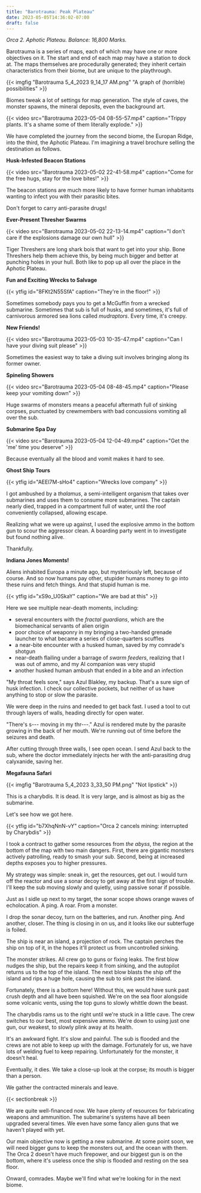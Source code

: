 ```yaml
---
title: "Barotrauma: Peak Plateau"
date: 2023-05-05T14:36:02-07:00
draft: false
---
```


*Orca 2. Aphotic Plateau. Balance: 16,800 Marks.*

Barotrauma is a series of maps, each of which may have
one or more objectives on it. The start and end of each map
may have a station to dock at. The maps themselves are
procedurally generated; they inherit certain characteristics
from their biome, but are unique to the playthrough.

{{< imgfig "Barotrauma 5_4_2023 9_14_17 AM.png" "A graph of (horrible) possibilities" >}}

Biomes tweak a lot of settings for map generation. The
style of caves, the monster spawns, the mineral deposits,
even the background art.

{{< video src="Barotrauma 2023-05-04 08-55-57.mp4" caption="Trippy plants. It's a shame some of them literally explode." >}}

We have completed the journey from the second biome, the 
Europan Ridge, into the third, the Aphotic Plateau. I'm
imagining a travel brochure selling the destination as follows.

**Husk-Infested Beacon Stations**

{{< video src="Barotrauma 2023-05-02 22-41-58.mp4" caption="Come for the free hugs, stay for the love bites!" >}}

The beacon stations are much more likely to have former
human inhabitants wanting to infect you with their parasitic
bites.

Don't forget to carry anti-parasite drugs!

**Ever-Present Thresher Swarms**

{{< video src="Barotrauma 2023-05-02 22-13-14.mp4" caption="I don't care if the explosions damage our own hull" >}}

Tiger Threshers are long shark bois that want to get into your
ship. Bone Threshers help them achieve this, by being much
bigger and better at punching holes in your hull. Both like
to pop up all over the place in the Aphotic Plateau.

**Fun and Exciting Wrecks to Salvage**

{{< ytfig id="8FKt2N55SfA" caption="They're in the floor!" >}}

Sometimes somebody pays you to get a McGuffin from a wrecked
submarine. Sometimes that sub is full of husks, and sometimes,
it's full of carnivorous armored sea lions called 
*mudraptors*. Every time, it's creepy.

**New Friends!**

{{< video src="Barotrauma 2023-05-03 10-35-47.mp4" caption="Can I have your diving suit please" >}}

Sometimes the easiest way to take a diving suit involves 
bringing along its former owner.

**Spineling Showers**

{{< video src="Barotrauma 2023-05-04 08-48-45.mp4" caption="Please keep your vomiting down" >}}

Huge swarms of monsters means a peaceful aftermath full
of sinking corpses, punctuated by crewmembers with bad
concussions vomiting all over the sub.

**Submarine Spa Day**

{{< video src="Barotrauma 2023-05-04 12-04-49.mp4" caption="Get the 'me' time you deserve" >}}

Because eventually all the blood and vomit makes it hard
to see.

**Ghost Ship Tours**

{{< ytfig id="AEEl7M-sHo4" caption="Wrecks love company" >}}

I got ambushed by a *thalamus*, a semi-intelligent organism
that takes over submarines and uses them to consume more
submarines. The captain nearly died, trapped in a compartment 
full of water, until the roof conveniently collapsed, allowing 
escape.

Realizing what we were up against, I used the explosive ammo
in the bottom gun to scour the aggressor clean. A boarding 
party went in to investigate but found nothing alive.

Thankfully.

**Indiana Jones Moments!**

Aliens inhabited Europa a minute ago, but mysteriously left,
because of course. And so now humans pay other, stupider
humans money to go into these ruins and fetch things. And that
stupid human is me.

{{< ytfig id="xS9o_U0SkaY" caption="We are bad at this" >}}

Here we see multiple near-death moments, including:

* several encounters with the *fractal guardians*, which are 
the biomechanical servants of alien origin
* poor choice of weaponry in my bringing a two-handed grenade
launcher to what became a series of close-quarters scuffles
* a near-bite encounter with a husked human, saved by my
comrade's shotgun
* near-death flailing under a barrage of *swarm feeders*,
realizing that I was out of ammo, and my AI companion was
very stupid
* another husked human ambush that ended in a bite and an
infection

"My throat feels sore," says Azul Blakley, my backup. That's
a sure sign of husk infection. I check our collective pockets,
but neither of us have anything to stop or slow the parasite.

We were deep in the ruins and needed to get back fast. I used
a tool to cut through layers of walls, heading directly for open water.

"There's s--- moving in my thr---." Azul is rendered mute by 
the parasite growing in the back of her mouth. We're running
out of time before the seizures and death.

After cutting through three walls, I see open ocean. I send 
Azul back to the sub, where the doctor immediately injects
her with the anti-parasiting drug calyxanide, saving her.

**Megafauna Safari**

{{< imgfig "Barotrauma 5_4_2023 3_33_50 PM.png" "Not lipstick" >}}

This is a charybdis. It is dead. It is very large, and is almost as big as the submarine.

Let's see how we got here.

{{< ytfig id="b7XhqNnN-vY" caption="Orca 2 cancels mining: interrupted by Charybdis" >}}

I took a contract to gather some resources from *the abyss*,
the region at the bottom of the map with two main dangers.
First, there are gigantic monsters actively patrolling, ready
to smash your sub. Second, being at increased depths exposes
you to higher pressures.

My strategy was simple: sneak in, get the resources, get out.
I would turn off the reactor and use a sonar decoy to get
away at the first sign of trouble. I'll keep the sub moving 
slowly and quietly, using passive sonar if possible.

Just as I sidle up next to my target, the sonar scope shows 
orange waves of echolocation. A ping. A roar. From a monster.

I drop the sonar decoy, turn on the batteries, and run.
Another ping. And another, closer. The thing is closing in on
us, and it looks like our subterfuge is foiled.

The ship is near an island, a projection of rock. The captain
perches the ship on top of it, in the hopes it'll protect us
from uncontrolled sinking.

The monster strikes. All crew go to guns or fixing leaks.
The first blow nudges the ship, but the repairs keep it from
sinking, and the autopilot returns us to the top of the 
island. The next blow blasts the ship off the island and rips 
a huge hole, causing the sub to sink past the island.

Fortunately, there is a bottom here! Without this, we would 
have sunk past crush depth and all have been squished. We're
on the sea floor alongside some volcanic vents, using the top
guns to slowly whittle down the beast.

The charybdis rams us to the right until we're stuck in a 
little cave. The crew switches to our best, most expensive 
ammo. We're down to using just one gun, our weakest, to
slowly plink away at its health.

It's an awkward fight. It's slow and painful. The sub is
flooded and the crews are not able to keep up with the damage.
Fortunately for us, we have lots of welding fuel to keep
repairing. Unfortunately for the monster, it doesn't heal.

Eventually, it dies. We take a close-up look at the corpse; 
its mouth is bigger than a person.

We gather the contracted minerals and leave.

{{< sectionbreak >}}

We are quite well-financed now. We have plenty of resources 
for fabricating weapons and ammunition. The submarine's 
systems have all been upgraded several times. We even have
some fancy alien guns that we haven't played with yet.

Our main objective now is getting a new submarine. At some 
point soon, we will need bigger guns to keep the monsters
out, and the ocean with them. The Orca 2 doesn't have much
firepower, and our biggest gun is on the bottom, where it's
useless once the ship is flooded and resting on the sea floor.

Onward, comrades. Maybe we'll find what we're looking for in
the next biome.
